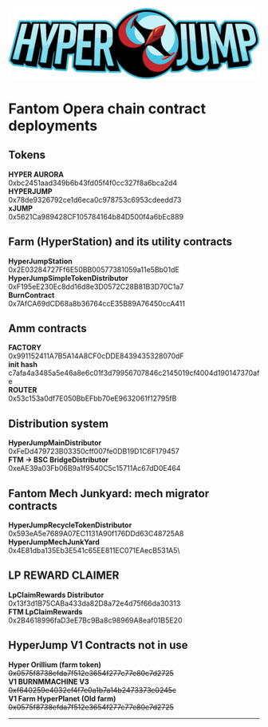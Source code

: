 ![HyperJump Logo](images/hyperjump-logo.svg)

# Fantom Opera chain contract deployments

## Tokens
**HYPER AURORA**\
0xbc2451aad349b6b43fd05f4f0cc327f8a6bca2d4  
**HYPERJUMP**\
0x78de9326792ce1d6eca0c978753c6953cdeedd73\
**xJUMP**\
0x5621Ca989428CF105784164b84D500f4a6bEc889

## Farm (HyperStation) and its utility contracts
**HyperJumpStation**\
0x2E03284727Ff6E50BB00577381059a11e5Bb01dE\
**HyperJumpSimpleTokenDistributor**\
0xF195eE230Ec8dd16d8e3D0572C28B81B3D70C1a7\
**BurnContract**\
0x7AfCA69dCD68a8b36764ccE35B89A76450ccA411 

## Amm contracts
**FACTORY**\
0x991152411A7B5A14A8CF0cDDE8439435328070dF\
**init hash**\
c7afa4a3485a5e46a8e6c01f3d79956707846c2145019cf4004d190147370afe\
**ROUTER** \
0x53c153a0df7E050BbEFbb70eE9632061f12795fB

## Distribution system
**HyperJumpMainDistributor** \
0xFeDd479723B03350cff007fe0DB19D1C6F179457\
**FTM -> BSC BridgeDistributor**\
0xeAE39a03Fb06B9a1f9540C5c15711Ac67dD0E464

## Fantom Mech Junkyard: mech migrator contracts
**HyperJumpRecycleTokenDistributor**\
0x593eA5e7689A07EC1131A90f176DDd63C48725A8\
**HyperJumpMechJunkYard**\
0x4E81dba135Eb3E541c65EE811EC071EAecB531A5\

## LP REWARD CLAIMER
**LpClaimRewards Distributor**\
0x13f3d1B75CABa433da82D8a72e4d75f66da30313\
**FTM LpClaimRewards**\
0x2B4618996faD3eE7Bc9Ba8c98969A8eaf01B5E20

## HyperJump V1 Contracts not in use
**Hyper Orillium (farm token)**\
~~0x0575f8738efda7f512e3654f277c77e80c7d2725~~\
**V1 BURNMMACHINE V3**\
~~0xf640259e4032ef4f7e0a1b7a14b2473373c0245c~~\
**V1 Farm HyperPlanet (Old farm)**\
~~0x0575f8738efda7f512e3654f277c77e80c7d2725~~

--------------------------------------------------------------------------------------------------------